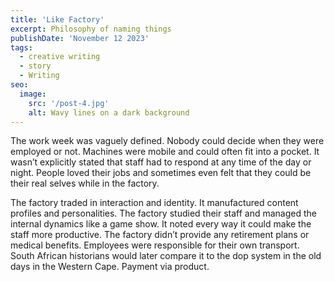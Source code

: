 ```yaml
---
title: 'Like Factory'
excerpt: Philosophy of naming things
publishDate: 'November 12 2023'
tags:
  - creative writing
  - story
  - Writing
seo:
  image:
    src: '/post-4.jpg'
    alt: Wavy lines on a dark background
---
```


The work week was vaguely defined. Nobody could decide when they were employed or not. Machines were mobile and could often fit into a pocket. It wasn’t explicitly stated that staff had to respond at any time of the day or night. People loved their jobs and sometimes even felt that they could be their real selves while in the factory. 

The factory traded in interaction and identity. It manufactured content profiles and personalities. The factory studied their staff and managed the internal dynamics like a game show. It noted every way it could make the staff more productive. The factory didn’t provide any retirement plans or medical benefits. Employees were responsible for their own transport. South African historians would later compare it to the dop system in the old days in the Western Cape. Payment via product.
